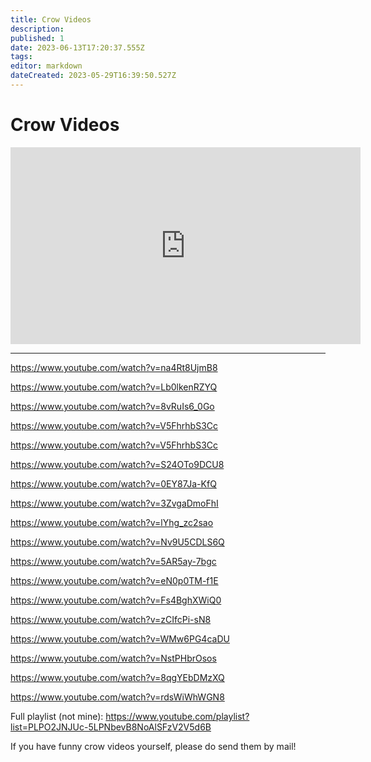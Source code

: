 ```yaml
---
title: Crow Videos
description: 
published: 1
date: 2023-06-13T17:20:37.555Z
tags: 
editor: markdown
dateCreated: 2023-05-29T16:39:50.527Z
---
```


# Crow Videos
<iframe width="560" height="315" src="https://www.youtube.com/embed/a4Y9bfQO8uE" title="YouTube video player" frameborder="0" allow="accelerometer; autoplay; clipboard-write; encrypted-media; gyroscope; picture-in-picture; web-share" allowfullscreen></iframe>

---

https://www.youtube.com/watch?v=na4Rt8UjmB8

https://www.youtube.com/watch?v=Lb0lkenRZYQ

https://www.youtube.com/watch?v=8vRuIs6_0Go

https://www.youtube.com/watch?v=V5FhrhbS3Cc

https://www.youtube.com/watch?v=V5FhrhbS3Cc

https://www.youtube.com/watch?v=S24OTo9DCU8

https://www.youtube.com/watch?v=0EY87Ja-KfQ

https://www.youtube.com/watch?v=3ZvgaDmoFhI

https://www.youtube.com/watch?v=lYhg_zc2sao

https://www.youtube.com/watch?v=Nv9U5CDLS6Q

https://www.youtube.com/watch?v=5AR5ay-7bgc

https://www.youtube.com/watch?v=eN0p0TM-f1E

https://www.youtube.com/watch?v=Fs4BghXWiQ0

https://www.youtube.com/watch?v=zCIfcPi-sN8

https://www.youtube.com/watch?v=WMw6PG4caDU

https://www.youtube.com/watch?v=NstPHbrOsos

https://www.youtube.com/watch?v=8qgYEbDMzXQ

https://www.youtube.com/watch?v=rdsWiWhWGN8

Full playlist (not mine): https://www.youtube.com/playlist?list=PLPO2JNJUc-5LPNbevB8NoAlSFzV2V5d6B

If you have funny crow videos yourself, please do send them by mail!